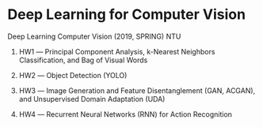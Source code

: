 # Deep Learning for Computer Vision
Deep Learning Computer Vision (2019, SPRING) NTU

1. HW1 ― Principal Component Analysis, k-Nearest Neighbors Classification, and Bag of Visual Words

2. HW2 ― Object Detection (YOLO)

3. HW3 ― Image Generation and Feature Disentanglement (GAN, ACGAN), and Unsupervised Domain Adaptation (UDA)

4. HW4 ― Recurrent Neural Networks (RNN) for Action Recognition

